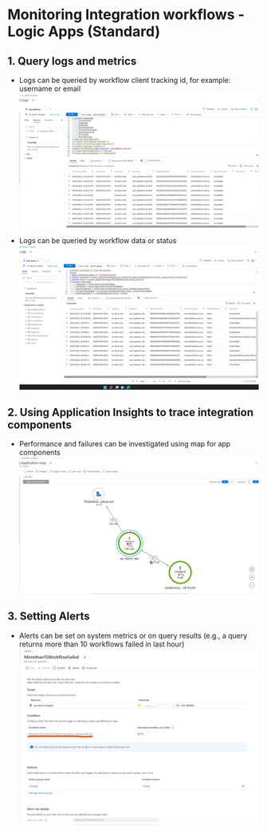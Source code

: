 # Monitoring Integration workflows - Logic Apps (Standard)

## 1. Query logs and metrics

- Logs can be queried by workflow client tracking id, for example: username or email
![Search By Client data](images/searchclient.png)

- Logs can be queried by workflow data or status
![Failed Workflows](images/failedworkflows.png)

## 2. Using Application Insights to trace integration components

- Performance and failures can be investigated using map for app components
![Application Map](images/applicationmap.png)

## 3. Setting Alerts

- Alerts can be set on system metrics or on query results (e.g., a query returns more than 10 workflows failed in last hour)
![Application Map](images/queryalert.jpg)
